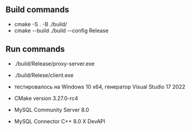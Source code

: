 ## Build commands
- cmake -S . -B ./build/
- cmake --build ./build --config Release

## Run commands
- ./build/Release/proxy-server.exe
- ./build/Relese/client.exe


- тестировалось на Windows 10 x64, генератор Visual Studio 17 2022
- CMake version 3.27.0-rc4
- MySQL Community Server 8.0
- MySQL Connector C++ 8.0 X DevAPI
